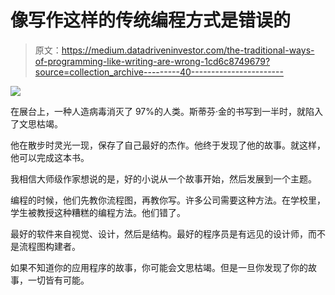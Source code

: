 # 像写作这样的传统编程方式是错误的

> 原文：<https://medium.datadriveninvestor.com/the-traditional-ways-of-programming-like-writing-are-wrong-1cd6c8749679?source=collection_archive---------40----------------------->

![](img/a0df5bb5036b7b7c0656a8080976458d.png)

在展台上，一种人造病毒消灭了 97%的人类。斯蒂芬·金的书写到一半时，就陷入了文思枯竭。

他在散步时灵光一现，保存了自己最好的杰作。他终于发现了他的故事。就这样，他可以完成这本书。

我相信大师级作家想说的是，好的小说从一个故事开始，然后发展到一个主题。

编程的时候，他们先教你流程图，再教你写。许多公司需要这种方法。在学校里，学生被教授这种糟糕的编程方法。他们错了。

最好的软件来自视觉、设计，然后是结构。最好的程序员是有远见的设计师，而不是流程图构建者。

如果不知道你的应用程序的故事，你可能会文思枯竭。但是一旦你发现了你的故事，一切皆有可能。
